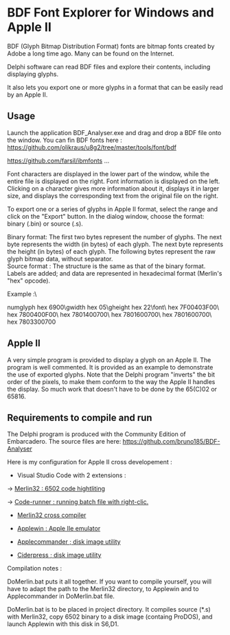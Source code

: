 # BDF Font Explorer for Windows and Apple II 

BDF (Glyph Bitmap Distribution Format) fonts are bitmap fonts created by Adobe a long time ago. Many can be found on the Internet.

Delphi software can read BDF files and explore their contents, including displaying glyphs.

It also lets you export one or more glyphs in a format that can be easily read by an Apple II.

## Usage
Launch the application BDF_Analyser.exe and drag and drop a BDF file onto the window.
You can fin BDF fonts here :
https://github.com/olikraus/u8g2/tree/master/tools/font/bdf

https://github.com/farsil/ibmfonts
...

Font characters are displayed in the lower part of the window, while the entire file is displayed on the right. Font information is displayed on the left.
Clicking on a character gives more information about it, displays it in larger size, and displays the corresponding text from the original file on the right.

To export one or a series of glyphs in Apple II format, select the range and click on the "Export" button. 
In the dialog window, choose the format: binary (.bin) or source (.s).

Binary format: 
The first two bytes represent the number of glyphs.
The next byte represents the width (in bytes) of each glyph.
The next byte represents the height (in bytes) of each glyph.
The following bytes represent the raw glyph bitmap data, without separator.\
Source format :
The structure is the same as that of the binary format. Labels are added; and data are represented in hexadecimal format (Merlin's "hex" opcode).

Example :\

numglyph hex 6900\gwidth hex 05\gheight hex 22\font\ hex 7F00403F00\ hex 7800400F00\ hex 7801400700\ hex 7801600700\ hex 7801600700\ hex 7803300700

## Apple II
A very simple program is provided to display a glyph on an Apple II. The program is well commented. It is provided as an example to demonstrate the use of exported glyphs.
Note that the Delphi program "inverts" the bit order of the pixels, to make them conform to the way the Apple II handles the display. So much work that doesn't have to be done by the 65(C)02 or 65816.


## Requirements to compile and run
The Delphi program is produced with the Community Edition of Embarcadero. The source files are here:
https://github.com/bruno185/BDF-Analyser

Here is my configuration for Apple II cross developement :

* Visual Studio Code with 2 extensions :

-> [Merlin32 : 6502 code hightliting](marketplace.visualstudio.com/items?itemName=olivier-guinart.merlin32)

-> [Code-runner :  running batch file with right-clic.](marketplace.visualstudio.com/items?itemName=formulahendry.code-runner)

* [Merlin32 cross compiler](brutaldeluxe.fr/products/crossdevtools/merlin)

* [Applewin : Apple IIe emulator](github.com/AppleWin/AppleWin)

* [Applecommander ; disk image utility](applecommander.sourceforge.net)

* [Ciderpress ; disk image utility](a2ciderpress.com)

Compilation notes :

DoMerlin.bat puts it all together. If you want to compile yourself, you will have to adapt the path to the Merlin32 directory, to Applewin and to Applecommander in DoMerlin.bat file.

DoMerlin.bat is to be placed in project directory.
It compiles source (*.s) with Merlin32, copy 6502 binary to a disk image (containg ProDOS), and launch Applewin with this disk in S6,D1.

